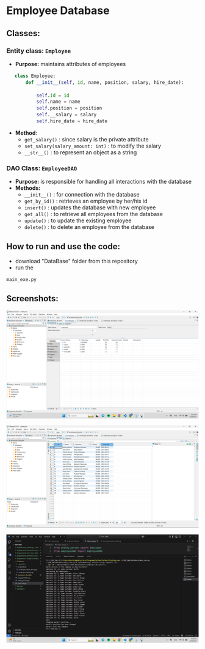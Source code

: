 # Employee Database
## **Classes:**
### Entity class: **`Employee`**
- **Purpose:** maintains attributes of employees   
 
 ```python
    class Employee:
        def __init__(self, id, name, position, salary, hire_date):

            self.id = id
            self.name = name
            self.position = position
            self.__salary = salary
            self.hire_date = hire_date

```  
- **Method**:   
    - `get_salary()` : since salary is the private attribute
    - `set_salary(salary_amount: int)` : to modify the salary
    - `__str__()` : to represent an object as a string

### DAO Class: **`EmployeeDAO`**
- **Purpose:** is responsible for handling all interactions with the database  
- **Methods:**  
    - `__init__()` : for connection with the database
    - `get_by_id()` : retrieves an employee by her/his id
    - `insert()` : updates the database with new employee
    - `get_all()` : to retrieve all employees from the database
    - `update()` : to update the existing employee
    - `delete()` : to delete an employee from the database  

## **How to run and use the code:**  
- download "DataBase" folder from this repository 
- run the  
```sh
main_exe.py
```

## **Screenshots:**  
![Database screenshot](https://github.com/xthimylJ/OOP_HWs/blob/main/DataBases/Screenshots/employee_table.png)  


![Database screenshot](https://github.com/xthimylJ/OOP_HWs/blob/main/DataBases/Screenshots/employee_table_data.png)  


![Database screenshot](https://github.com/xthimylJ/OOP_HWs/blob/main/DataBases/Screenshots/Sample_output.png)

